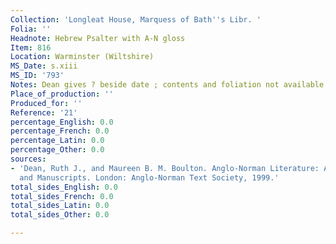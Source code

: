 ```yaml
---
Collection: 'Longleat House, Marquess of Bath''s Libr. '
Folia: ''
Headnote: Hebrew Psalter with A-N gloss
Item: 816
Location: Warminster (Wiltshire)
MS_Date: s.xiii
MS_ID: '793'
Notes: Dean gives ? beside date ; contents and foliation not available
Place_of_production: ''
Produced_for: ''
Reference: '21'
percentage_English: 0.0
percentage_French: 0.0
percentage_Latin: 0.0
percentage_Other: 0.0
sources:
- 'Dean, Ruth J., and Maureen B. M. Boulton. Anglo-Norman Literature: A Guide to Texts
  and Manuscripts. London: Anglo-Norman Text Society, 1999.'
total_sides_English: 0.0
total_sides_French: 0.0
total_sides_Latin: 0.0
total_sides_Other: 0.0

---
```

